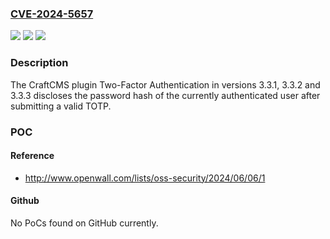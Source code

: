 ### [CVE-2024-5657](https://cve.mitre.org/cgi-bin/cvename.cgi?name=CVE-2024-5657)
![](https://img.shields.io/static/v1?label=Product&message=CraftCMS%20Plugin%20-%20Two-Factor%20Authentication&color=blue)
![](https://img.shields.io/static/v1?label=Version&message=3.3.1%3C%3D%203.3.3%20&color=brighgreen)
![](https://img.shields.io/static/v1?label=Vulnerability&message=CWE-522%20Insufficiently%20Protected%20Credentials&color=brighgreen)

### Description

The CraftCMS plugin Two-Factor Authentication in versions 3.3.1, 3.3.2 and 3.3.3 discloses the password hash of the currently authenticated user after submitting a valid TOTP.

### POC

#### Reference
- http://www.openwall.com/lists/oss-security/2024/06/06/1

#### Github
No PoCs found on GitHub currently.

